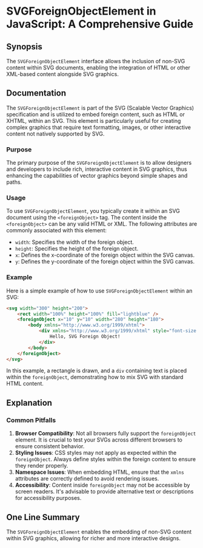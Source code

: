 <!--
Meta Description: # SVGForeignObjectElement in JavaScript: A Comprehensive Guide ## Synopsis The `SVGForeignObjectElement` interface allows the inclusion of non-SVG con...
Meta Keywords: svg, content, within, foreignobject, svgforeignobjectelement
-->

# SVGForeignObjectElement in JavaScript: A Comprehensive Guide

## Synopsis
The `SVGForeignObjectElement` interface allows the inclusion of non-SVG content within SVG documents, enabling the integration of HTML or other XML-based content alongside SVG graphics.

## Documentation
The `SVGForeignObjectElement` is part of the SVG (Scalable Vector Graphics) specification and is utilized to embed foreign content, such as HTML or XHTML, within an SVG. This element is particularly useful for creating complex graphics that require text formatting, images, or other interactive content not natively supported by SVG.

### Purpose
The primary purpose of the `SVGForeignObjectElement` is to allow designers and developers to include rich, interactive content in SVG graphics, thus enhancing the capabilities of vector graphics beyond simple shapes and paths.

### Usage
To use `SVGForeignObjectElement`, you typically create it within an SVG document using the `<foreignObject>` tag. The content inside the `<foreignObject>` can be any valid HTML or XML. The following attributes are commonly associated with this element:

- `width`: Specifies the width of the foreign object.
- `height`: Specifies the height of the foreign object.
- `x`: Defines the x-coordinate of the foreign object within the SVG canvas.
- `y`: Defines the y-coordinate of the foreign object within the SVG canvas.

### Example
Here is a simple example of how to use `SVGForeignObjectElement` within an SVG:

```html
<svg width="300" height="200">
    <rect width="100%" height="100%" fill="lightblue" />
    <foreignObject x="10" y="10" width="280" height="180">
        <body xmlns="http://www.w3.org/1999/xhtml">
            <div xmlns="http://www.w3.org/1999/xhtml" style="font-size:20px; color:red;">
                Hello, SVG Foreign Object!
            </div>
        </body>
    </foreignObject>
</svg>
```

In this example, a rectangle is drawn, and a `div` containing text is placed within the `foreignObject`, demonstrating how to mix SVG with standard HTML content.

## Explanation
### Common Pitfalls
1. **Browser Compatibility**: Not all browsers fully support the `foreignObject` element. It is crucial to test your SVGs across different browsers to ensure consistent behavior.
2. **Styling Issues**: CSS styles may not apply as expected within the `foreignObject`. Always define styles within the foreign content to ensure they render properly.
3. **Namespace Issues**: When embedding HTML, ensure that the `xmlns` attributes are correctly defined to avoid rendering issues.
4. **Accessibility**: Content inside `foreignObject` may not be accessible by screen readers. It's advisable to provide alternative text or descriptions for accessibility purposes.

## One Line Summary
The `SVGForeignObjectElement` enables the embedding of non-SVG content within SVG graphics, allowing for richer and more interactive designs.